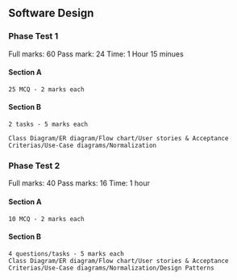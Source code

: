 ## Software Design

### Phase Test 1

Full marks: 60
Pass mark: 24
Time: 1 Hour 15 minues

#### Section A

    25 MCQ - 2 marks each

#### Section B

    2 tasks - 5 marks each

    Class Diagram/ER diagram/Flow chart/User stories & Acceptance Criterias/Use-Case diagrams/Normalization

### Phase Test 2

Full marks: 40
Pass marks: 16
Time: 1 hour

#### Section A

    10 MCQ - 2 marks each

#### Section B

    4 questions/tasks - 5 marks each
    Class Diagram/ER diagram/Flow chart/User stories & Acceptance Criterias/Use-Case diagrams/Normalization/Design Patterns